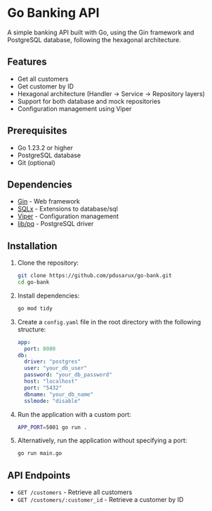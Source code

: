 # Go Banking API

A simple banking API built with Go, using the Gin framework and PostgreSQL database, following the hexagonal architecture.

## Features

- Get all customers
- Get customer by ID
- Hexagonal architecture (Handler -> Service -> Repository layers)
- Support for both database and mock repositories
- Configuration management using Viper

## Prerequisites

- Go 1.23.2 or higher
- PostgreSQL database
- Git (optional)

## Dependencies

- [Gin](https://github.com/gin-gonic/gin) - Web framework
- [SQLx](https://github.com/jmoiron/sqlx) - Extensions to database/sql
- [Viper](https://github.com/spf13/viper) - Configuration management
- [lib/pq](https://github.com/lib/pq) - PostgreSQL driver

## Installation

1. Clone the repository:

   ```bash
   git clone https://github.com/pdusarux/go-bank.git
   cd go-bank
   ```

2. Install dependencies:

   ```bash
   go mod tidy
   ```

3. Create a `config.yaml` file in the root directory with the following structure:

   ```yaml
   app:
     port: 8080
   db:
     driver: "postgres"
     user: "your_db_user"
     password: "your_db_password"
     host: "localhost"
     port: "5432"
     dbname: "your_db_name"
     sslmode: "disable"
   ```

4. Run the application with a custom port:

   ```bash
   APP_PORT=5001 go run .
   ```

5. Alternatively, run the application without specifying a port:
   ```bash
   go run main.go
   ```

## API Endpoints

- `GET /customers` - Retrieve all customers
- `GET /customers/:customer_id` - Retrieve a customer by ID
